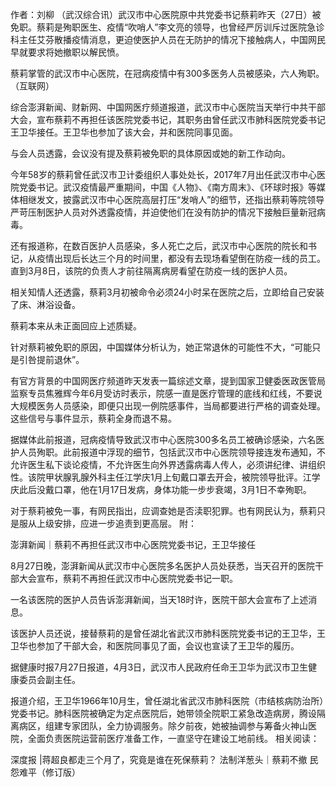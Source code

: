 作者：刘柳 （武汉综合讯）武汉市中心医院原中共党委书记蔡莉昨天（27日）被免职。蔡莉是殉职医生、疫情“吹哨人”李文亮的领导，也曾经严厉训斥过医院急诊科主任艾芬散播疫情消息，更迫使医护人员在无防护的情况下接触病人，中国网民早就要求将她撤职以解民愤。

蔡莉掌管的武汉市中心医院，在冠病疫情中有300多医务人员被感染，六人殉职。（互联网）

综合澎湃新闻、财新网、中国网医疗频道报道，武汉市中心医院当天举行中共干部大会，宣布蔡莉不再担任该医院党委书记，其职务由曾任武汉市肺科医院党委书记王卫华接任。王卫华也参加了该大会，并和医院同事见面。

与会人员透露，会议没有提及蔡莉被免职的具体原因或她的新工作动向。

今年58岁的蔡莉曾任武汉市卫计委组织人事处处长，2017年7月出任武汉市中心医院党委书记。武汉疫情最严重期间，中国《人物》、《南方周末》、《环球时报》等媒体相继发文，披露武汉市中心医院高层打压“发哨人”的细节，还指出蔡莉等院领导严苛压制医护人员对外透露疫情，并迫使他们在没有防护的情况下接触巨量新冠病毒。

还有报道称，在数百医护人员感染，多人死亡之后，武汉市中心医院的院长和书记，从疫情出现后长达三个月的时间里，都没有去现场看望倒在防疫一线的员工。直到3月8日，该院的负责人才前往隔离病房看望在防疫一线的医护人员。

相关知情人还透露，蔡莉3月初被命令必须24小时呆在医院之后，立即给自己安装了床、淋浴设备。

蔡莉本来从未正面回应上述质疑。

针对蔡莉被免职的原因，中国媒体分析认为，她正常退休的可能性不大，“可能只是引咎提前退休”。

有官方背景的中国网医疗频道昨天发表一篇综述文章，提到国家卫健委医政医管局监察专员焦雅辉今年6月受访时表示，院感一直是医疗管理的底线和红线，不要说大规模医务人员感染，即便只出现一例院感事件，当局都要进行严格的调查处理。这些信号与事件显示，蔡莉全身而退不易。

据媒体此前报道，冠病疫情导致武汉市中心医院300多名员工被确诊感染，六名医护人员殉职。此前报道中浮现的细节，包括武汉市中心医院领导接连发布通知，不允许医生私下谈论疫情，不允许医生向外界透露病毒人传人，必须讲纪律、讲组织性。该院甲状腺乳腺外科主任江学庆1月上旬戴口罩去开会，被院领导批评。江学庆此后没戴口罩，他在1月17日发病，身体功能一步步衰竭，3月1日不幸殉职。

对于蔡莉被免一事，有网民指出，应调查她是否渎职犯罪。也有网民认为，蔡莉只是服从上级安排，应进一步追责到更高层。 附：

澎湃新闻｜蔡莉不再担任武汉市中心医院党委书记，王卫华接任

8月27日晚，澎湃新闻从武汉市中心医院多名医护人员处获悉，当天召开的医院干部大会宣布，蔡莉不再担任武汉市中心医院党委书记一职。

一名该医院的医护人员告诉澎湃新闻，当天18时许，医院干部大会宣布了上述消息。

该医护人员还说，接替蔡莉的是曾任湖北省武汉市肺科医院党委书记的王卫华，王卫华也参加了干部大会，和医院同事见了面，会议也宣读了王卫华的履历。

据健康时报7月27日报道，4月3日，武汉市人民政府任命王卫华为武汉市卫生健康委员会副主任。

报道介绍，王卫华1966年10月生，曾任湖北省武汉市肺科医院（市结核病防治所）党委书记。肺科医院被确定为定点医院后，她带领全院职工紧急改造病房，腾设隔离病区，组建专家团队，全力协调服务。除夕前夜，她被抽调参与筹备火神山医院，全面负责医院运营前医疗准备工作，一直坚守在建设工地前线。 相关阅读：

深度报 |蒋超良都走三个月了，究竟是谁在死保蔡莉？ 法制洋葱头｜蔡莉不撤 民怨难平（修订版） 


